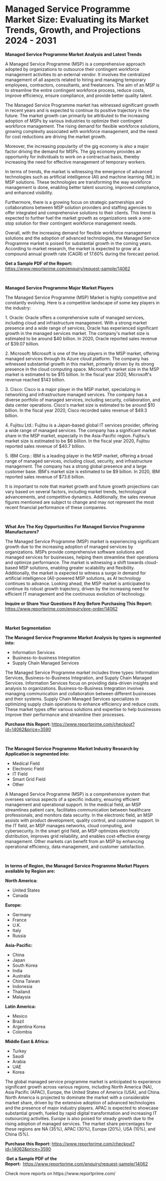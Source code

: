<p><h1>Managed Service Programme Market Size: Evaluating its Market Trends, Growth, and Projections 2024 - 2031</h1></p><p><strong>Managed Service Programme Market Analysis and Latest Trends</strong></p>
<p><p>A Managed Service Programme (MSP) is a comprehensive approach adopted by organizations to outsource their contingent workforce management activities to an external vendor. It involves the centralized management of all aspects related to hiring and managing temporary employees, contractors, consultants, and freelancers. The aim of an MSP is to streamline the entire contingent workforce process, reduce costs, improve efficiency, ensure compliance, and provide better quality talent.</p><p>The Managed Service Programme market has witnessed significant growth in recent years and is expected to continue its positive trajectory in the future. The market growth can primarily be attributed to the increasing adoption of MSPs by various industries to optimize their contingent workforce management. The rising demand for flexible workforce solutions, growing complexity associated with workforce management, and the need for cost reductions are driving the market growth.</p><p>Moreover, the increasing popularity of the gig economy is also a major factor driving the demand for MSPs. The gig economy provides an opportunity for individuals to work on a contractual basis, thereby increasing the need for effective management of temporary workers.</p><p>In terms of trends, the market is witnessing the emergence of advanced technologies such as artificial intelligence (AI) and machine learning (ML) in MSP solutions. These technologies are transforming the way workforce management is done, enabling better talent sourcing, improved compliance, and enhanced visibility.</p><p>Furthermore, there is a growing focus on strategic partnerships and collaborations between MSP solution providers and staffing agencies to offer integrated and comprehensive solutions to their clients. This trend is expected to further fuel the market growth as organizations seek a one-stop solution for their contingent workforce management needs.</p><p>Overall, with the increasing demand for flexible workforce management solutions and the adoption of advanced technologies, the Managed Service Programme market is poised for substantial growth in the coming years. According to market research, the market is expected to grow at a compound annual growth rate (CAGR) of 17.60% during the forecast period.</p></p>
<p><strong>Get a Sample PDF of the Report:&nbsp;</strong> <a href="https://www.reportprime.com/enquiry/request-sample/14062">https://www.reportprime.com/enquiry/request-sample/14062</a></p>
<p>&nbsp;</p>
<p><strong>Managed Service Programme Major Market Players</strong></p>
<p><p>The Managed Service Programme (MSP) Market is highly competitive and constantly evolving. Here is a competitive landscape of some key players in the industry:</p><p>1. Oracle: Oracle offers a comprehensive suite of managed services, including cloud and infrastructure management. With a strong market presence and a wide range of services, Oracle has experienced significant growth in the managed services market. The company's market size is estimated to be around $40 billion. In 2020, Oracle reported sales revenue of $39.07 billion.</p><p>2. Microsoft: Microsoft is one of the key players in the MSP market, offering managed services through its Azure cloud platform. The company has witnessed substantial growth in this market, primarily driven by its strong presence in the cloud computing space. Microsoft's market size in the MSP market is estimated to be $15 billion. In the fiscal year 2020, Microsoft's revenue reached $143 billion.</p><p>3. Cisco: Cisco is a major player in the MSP market, specializing in networking and infrastructure managed services. The company has a diverse portfolio of managed services, including security, collaboration, and data center operations. Cisco's market size is estimated to be around $10 billion. In the fiscal year 2020, Cisco recorded sales revenue of $49.3 billion.</p><p>4. Fujitsu Ltd.: Fujitsu is a Japan-based global IT services provider, offering a wide range of managed services. The company has a significant market share in the MSP market, especially in the Asia-Pacific region. Fujitsu's market size is estimated to be $6 billion. In the fiscal year 2020, Fujitsu reported sales revenue of $40.7 billion.</p><p>5. IBM Corp.: IBM is a leading player in the MSP market, offering a broad range of managed services, including cloud, security, and infrastructure management. The company has a strong global presence and a large customer base. IBM's market size is estimated to be $9 billion. In 2020, IBM reported sales revenue of $73.6 billion.</p><p>It is important to note that market growth and future growth projections can vary based on several factors, including market trends, technological advancements, and competitive dynamics. Additionally, the sales revenue figures mentioned are subject to change and may not represent the most recent financial performance of these companies.</p></p>
<p>&nbsp;</p>
<p><strong>What Are The Key Opportunities For Managed Service Programme Manufacturers?</strong></p>
<p><p>The Managed Service Programme (MSP) market is experiencing significant growth due to the increasing adoption of managed services by organizations. MSPs provide comprehensive software solutions and managed services for businesses, helping them streamline their operations and optimize performance. The market is witnessing a shift towards cloud-based MSP solutions, enabling greater scalability and flexibility. Additionally, the market is expected to witness a surge in demand for artificial intelligence (AI)-powered MSP solutions, as AI technology continues to advance. Looking ahead, the MSP market is anticipated to continue its robust growth trajectory, driven by the increasing need for efficient IT management and the continuous evolution of technology.</p></p>
<p><strong>Inquire or Share Your Questions If Any Before Purchasing This Report:</strong> <a href="https://www.reportprime.com/enquiry/pre-order/14062">https://www.reportprime.com/enquiry/pre-order/14062</a></p>
<p>&nbsp;</p>
<p><strong>Market Segmentation</strong></p>
<p><strong>The Managed Service Programme Market Analysis by types is segmented into:</strong></p>
<p><ul><li>Information Services</li><li>Business-to-business Integration</li><li>Supply Chain Managed Services</li></ul></p>
<p><p>The Managed Service Programme market includes three types: Information Services, Business-to-Business Integration, and Supply Chain Managed Services. Information Services focus on providing data-driven insights and analysis to organizations. Business-to-Business Integration involves managing communication and collaboration between different businesses and their systems. Supply Chain Managed Services specializes in optimizing supply chain operations to enhance efficiency and reduce costs. These market types offer various solutions and expertise to help businesses improve their performance and streamline their processes.</p></p>
<p><strong>Purchase this Report:&nbsp;</strong><a href="https://www.reportprime.com/checkout?id=14062&price=3590">https://www.reportprime.com/checkout?id=14062&price=3590</a></p>
<p>&nbsp;</p>
<p><strong>The Managed Service Programme Market Industry Research by Application is segmented into:</strong></p>
<p><ul><li>Medical Field</li><li>Electronic Field</li><li>IT Field</li><li>Smart Grid Field</li><li>Other</li></ul></p>
<p><p>A Managed Service Programme (MSP) is a comprehensive system that oversees various aspects of a specific industry, ensuring efficient management and operational support. In the medical field, an MSP streamlines patient care, facilitates communication between healthcare professionals, and monitors data security. In the electronic field, an MSP assists with product development, quality control, and customer support. In the IT field, an MSP manages networks, cloud computing, and cybersecurity. In the smart grid field, an MSP optimizes electricity distribution, improves grid reliability, and enables cost-effective energy management. Other markets can benefit from an MSP by enhancing operational efficiency, data management, and customer satisfaction.</p></p>
<p>&nbsp;</p>
<p><strong>In terms of Region, the Managed Service Programme Market Players available by Region are:</strong></p>
<p>
    <p> <strong> North America: </strong>
        <ul>
            <li>United States</li>
            <li>Canada</li>
        </ul>
        </p> 
    <p> <strong> Europe: </strong>
        <ul>
            <li>Germany</li>
            <li>France</li>
            <li>U.K.</li>
            <li>Italy</li>
            <li>Russia</li>
        </ul>
        </p> 
    <p> <strong> Asia-Pacific: </strong>
        <ul>
            <li>China</li>
            <li>Japan</li>
            <li>South Korea</li>
            <li>India</li>
            <li>Australia</li>
            <li>China Taiwan</li>
            <li>Indonesia</li>
            <li>Thailand</li>
            <li>Malaysia</li>
        </ul>
        </p> 
    <p> <strong> Latin America: </strong>
        <ul>
            <li>Mexico</li>
            <li>Brazil</li>
            <li>Argentina Korea</li>
            <li>Colombia</li>
        </ul>
        </p> 
    <p> <strong> Middle East & Africa: </strong>
        <ul>
            <li>Turkey</li>
            <li>Saudi</li>
            <li>Arabia</li>
            <li>UAE</li>
            <li>Korea</li>
        </ul>
    </p>
    </p>
<p><p>The global managed service programme market is anticipated to experience significant growth across various regions, including North America (NA), Asia Pacific (APAC), Europe, the United States of America (USA), and China. North America is projected to dominate the market with a considerable market share, driven by the extensive adoption of advanced technologies and the presence of major industry players. APAC is expected to showcase substantial growth, fueled by rapid digital transformation and increasing IT outsourcing activities. Europe is also poised for steady growth due to the rising adoption of managed services. The market share percentages for these regions are NA (35%), APAC (30%), Europe (20%), USA (10%), and China (5%).</p></p>
<p><strong>Purchase this Report: </strong><a href="https://www.reportprime.com/checkout?id=14062&price=3590">https://www.reportprime.com/checkout?id=14062&price=3590</a></p>
<p>&nbsp;<strong>Get a Sample PDF of the Report:&nbsp;&nbsp;</strong><a href="https://www.reportprime.com/enquiry/request-sample/14062">https://www.reportprime.com/enquiry/request-sample/14062</a></p>
<p><strong></strong></p>
<p>Check more reports on https://www.reportprime.com/</p>